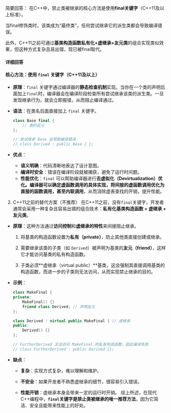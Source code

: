 简要回答：
在C++中，禁止类被继承的核心方法是使用**final关键字**（C++11及以上标准）。

当final修饰类时，该类成为“最终类”，任何尝试继承它的派生类都会导致编译错误。

此外，C++11之前可通过**基类构造函数私有化+虚继承+友元类**的组合实现类似效果，但这种方式复杂且易出错，现已被final取代。

#### 详细回答

#### **核心方法：使用 `final` 关键字**（C++11及以上）

- **原理**：`final` 关键字通过编译器的**静态检查机制**实现。当你在一个类的声明后面加上`final`时，编译器会在编译阶段检查所有尝试继承该类的派生类。一旦发现继承行为，就会立即报错，从而阻止编译通过。
- **语法**：在类名后面直接加上 `final` 关键字。

    ```cpp
    class Base final { 
        // 类的定义
    };
    
    // 尝试继承 Base 会导致编译错误
    // class Derived : public Base { };
    ```
- **优点**：
    - **语义明确**：代码清晰地表达了设计意图。
    - **编译时安全**：错误在编译阶段就被捕获，避免了运行时问题。
    - **性能优化**：`final` 可以帮助编译器进行**去虚拟化（Devirtualization）优化。编译器可以确定虚函数调用的具体实现，将间接的虚函数调用优化为直接的函数调用，甚至内联调用**，从而消除虚表查找的开销，提升性能。

2. C++11之前的替代方案（不推荐）
  在C++11之前，没有`final`关键字，开发者通常会采用一种复杂且容易出错的组合技术：**私有化基类构造函数 + 虚继承 + 友元类**。
- **原理**：这种方法通过**访问控制**和**虚继承的特性**来间接阻止继承。
    
    1. 将基类的构造函数设置为**私有（private）**，防止其他类直接创建或继承。
        
    2. 需要继承该类的子类（如 `Derived`）被声明为基类的**友元（friend）**，这样它才能访问基类的私有构造函数。
        
    3. 子类必须**虚继承（virtual public）**基类，这会强制其直接调用基类的构造函数，而进一步的子类则无法访问，从而实现禁止继承的目的。
        
- **示例**：
    ```cpp
    class MakeFinal {
    private:
        MakeFinal() {} 
        friend class Derived; // 声明友元
    };
    
    class Derived : virtual public MakeFinal { // 虚继承
    public:
        Derived() {} 
    };
    
    // FurtherDerived 无法访问 MakeFinal 的私有构造函数，因此编译失败
    // class FurtherDerived : public Derived {};
    ```
    
- **缺点**：
    
    - **复杂**：实现方式复杂，难以理解和维护。
        
    - **不安全**：如果开发者不熟悉虚继承的细节，很容易引入错误。
        
    - **性能开销**：虚继承本身会带来一定的运行时开销。
综上所述，在现代C++编程中，**`final`关键字是禁止类被继承的唯一推荐方法**，因为它简洁、安全且能带来性能上的好处。
